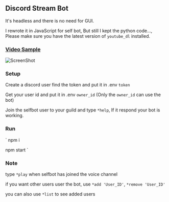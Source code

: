 ## Discord Stream Bot

It's headless and there is no need for GUI.

I rewrote it in JavaScript for self bot, But still I kept the python code..., Please make sure you have the latest version of `youtube_dl` installed.

### [Video Sample](https://www.youtube.com/watch?v=HA18QDE5GhQ)
![ScreenShot](https://raw.githubusercontent.com/MainSilent/DiscordStream/master/demo.png)

### Setup
Create a discord user find the token and put it in .env `token`

Get your user id and put it in .env `owner_id` (Only the `owner_id` can use the bot)

Join the selfbot user to your guild and type `*help`, If it respond your bot is working.

### Run
`
npm i

npm start
`

### Note
type `*play` when selfbot has joined the voice channel

if you want other users user the bot, use `*add 'User_ID'`, `*remove 'User_ID'`

you can also use `*list` to see added users
